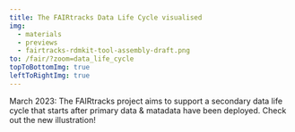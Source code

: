 ```yaml
---
title: The FAIRtracks Data Life Cycle visualised
img:
  - materials
  - previews
  - fairtracks-rdmkit-tool-assembly-draft.png
to: /fair/?zoom=data_life_cycle
topToBottomImg: true
leftToRightImg: true
---
```


March 2023: The FAIRtracks project aims to support a secondary data life cycle that starts after
primary data & matadata have been deployed. Check out the new illustration!
